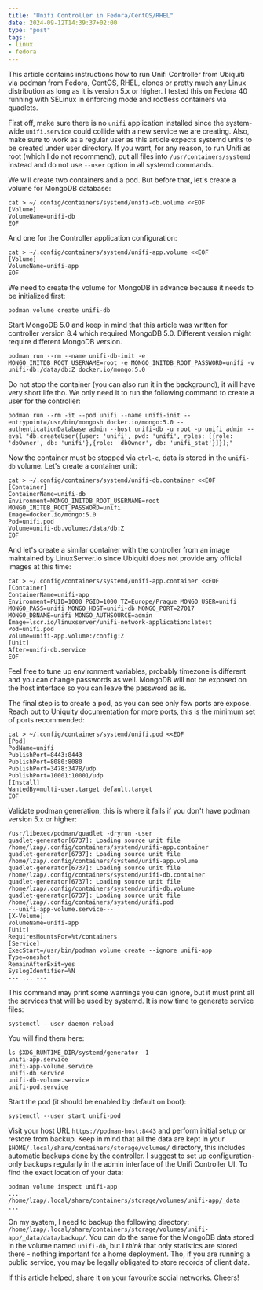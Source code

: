 ```yaml
---
title: "Unifi Controller in Fedora/CentOS/RHEL"
date: 2024-09-12T14:39:37+02:00
type: "post"
tags:
- linux
- fedora
---
```


This article contains instructions how to run Unifi Controller from Ubiquiti via podman from Fedora, CentOS, RHEL, clones or pretty much any Linux distribution as long as it is version 5.x or higher. I tested this on Fedora 40 running with SELinux in enforcing mode and rootless containers via quadlets.

First off, make sure there is no `unifi` application installed since the system-wide `unifi.service` could collide with a new service we are creating. Also, make sure to work as a regular user as this article expects systemd units to be created under user directory. If you want, for any reason, to run Unifi as root (which I do not recommend), put all files into `/usr/containers/systemd` instead and do not use `--user` option in all systemd commands.

We will create two containers and a pod. But before that, let's create a volume for MongoDB database:

    cat > ~/.config/containers/systemd/unifi-db.volume <<EOF
    [Volume]
    VolumeName=unifi-db
    EOF

And one for the Controller application configuration:

    cat > ~/.config/containers/systemd/unifi-app.volume <<EOF
    [Volume]
    VolumeName=unifi-app
    EOF

We need to create the volume for MongoDB in advance because it needs to be initialized first:

    podman volume create unifi-db

Start MongoDB 5.0 and keep in mind that this article was written for controller version 8.4 which required MongoDB 5.0. Different version might require different MongoDB version.

    podman run --rm --name unifi-db-init -e MONGO_INITDB_ROOT_USERNAME=root -e MONGO_INITDB_ROOT_PASSWORD=unifi -v unifi-db:/data/db:Z docker.io/mongo:5.0

Do not stop the container (you can also run it in the background), it will have very short life tho. We only need it to run the following command to create a user for the controller:

    podman run --rm -it --pod unifi --name unifi-init --entrypoint=/usr/bin/mongosh docker.io/mongo:5.0 --authenticationDatabase admin --host unifi-db -u root -p unifi admin --eval "db.createUser({user: 'unifi', pwd: 'unifi', roles: [{role: 'dbOwner', db: 'unifi'},{role: 'dbOwner', db: 'unifi_stat'}]});"

Now the container must be stopped via `ctrl-c`, data is stored in the `unifi-db` volume. Let's create a container unit:

    cat > ~/.config/containers/systemd/unifi-db.container <<EOF
    [Container]
    ContainerName=unifi-db
    Environment=MONGO_INITDB_ROOT_USERNAME=root MONGO_INITDB_ROOT_PASSWORD=unifi
    Image=docker.io/mongo:5.0
    Pod=unifi.pod
    Volume=unifi-db.volume:/data/db:Z
    EOF

And let's create a similar container with the controller from an image maintained by LinuxServer.io since Ubiquiti does not provide any official images at this time:

    cat > ~/.config/containers/systemd/unifi-app.container <<EOF
    [Container]
    ContainerName=unifi-app
    Environment=PUID=1000 PGID=1000 TZ=Europe/Prague MONGO_USER=unifi MONGO_PASS=unifi MONGO_HOST=unifi-db MONGO_PORT=27017 MONGO_DBNAME=unifi MONGO_AUTHSOURCE=admin
    Image=lscr.io/linuxserver/unifi-network-application:latest
    Pod=unifi.pod
    Volume=unifi-app.volume:/config:Z
    [Unit]
    After=unifi-db.service
    EOF

Feel free to tune up environment variables, probably timezone is different and you can change passwords as well. MongoDB will not be exposed on the host interface so you can leave the password as is.

The final step is to create a pod, as you can see only few ports are expose. Reach out to Uniquity documentation for more ports, this is the minimum set of ports recommended:

    cat > ~/.config/containers/systemd/unifi.pod <<EOF
    [Pod]
    PodName=unifi
    PublishPort=8443:8443
    PublishPort=8080:8080
    PublishPort=3478:3478/udp
    PublishPort=10001:10001/udp
    [Install]
    WantedBy=multi-user.target default.target
    EOF

Validate podman generation, this is where it fails if you don't have podman version 5.x or higher:

    /usr/libexec/podman/quadlet -dryrun -user
    quadlet-generator[6737]: Loading source unit file /home/lzap/.config/containers/systemd/unifi-app.container
    quadlet-generator[6737]: Loading source unit file /home/lzap/.config/containers/systemd/unifi-app.volume
    quadlet-generator[6737]: Loading source unit file /home/lzap/.config/containers/systemd/unifi-db.container
    quadlet-generator[6737]: Loading source unit file /home/lzap/.config/containers/systemd/unifi-db.volume
    quadlet-generator[6737]: Loading source unit file /home/lzap/.config/containers/systemd/unifi.pod
    ---unifi-app-volume.service---
    [X-Volume]
    VolumeName=unifi-app
    [Unit]
    RequiresMountsFor=%t/containers
    [Service]
    ExecStart=/usr/bin/podman volume create --ignore unifi-app
    Type=oneshot
    RemainAfterExit=yes
    SyslogIdentifier=%N
    --- ... ---

This command may print some warnings you can ignore, but it must print all the services that will be used by systemd. It is now time to generate service files:

    systemctl --user daemon-reload

You will find them here:

    ls $XDG_RUNTIME_DIR/systemd/generator -1
    unifi-app.service
    unifi-app-volume.service
    unifi-db.service
    unifi-db-volume.service
    unifi-pod.service

Start the pod (it should be enabled by default on boot):

    systemctl --user start unifi-pod

Visit your host URL `https://podman-host:8443` and perform initial setup or restore from backup. Keep in mind that all the data are kept in your `$HOME/.local/share/containers/storage/volumes/` directory, this includes automatic backups done by the controller. I suggest to set up configuration-only backups regularly in the admin interface of the Unifi Controller UI. To find the exact location of your data:

    podman volume inspect unifi-app
    ...
    /home/lzap/.local/share/containers/storage/volumes/unifi-app/_data
    ...

On my system, I need to backup the following directory: `/home/lzap/.local/share/containers/storage/volumes/unifi-app/_data/data/backup/`. You can do the same for the MongoDB data stored in the volume named `unifi-db`, but I *think* that only statistics are stored there - nothing important for a home deployment. Tho, if you are running a public service, you may be legally obligated to store records of client data.

If this article helped, share it on your favourite social networks. Cheers!
